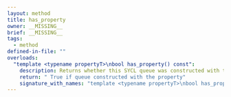 ```yaml
---
layout: method
title: has_property
owner: __MISSING__
brief: __MISSING__
tags:
  - method
defined-in-file: ""
overloads:
  "template <typename propertyT>\nbool has_property() const":
    description: Returns whether this SYCL queue was constructed with the property specified by propertyT
    return: " True if queue constructed with the property"
    signature_with_names: "template <typename propertyT>\nbool has_property() const"
---
```

